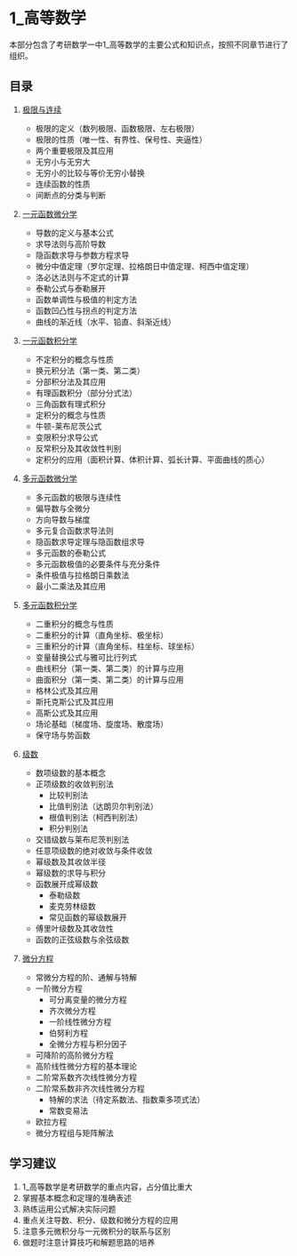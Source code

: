 # 1_高等数学

本部分包含了考研数学一中1_高等数学的主要公式和知识点，按照不同章节进行了组织。

## 目录

1. [极限与连续](./1_极限与连续.md)

   - 极限的定义（数列极限、函数极限、左右极限）
   - 极限的性质（唯一性、有界性、保号性、夹逼性）
   - 两个重要极限及其应用
   - 无穷小与无穷大
   - 无穷小的比较与等价无穷小替换
   - 连续函数的性质
   - 间断点的分类与判断
2. [一元函数微分学](./2_一元函数微分学.md)

   - 导数的定义与基本公式
   - 求导法则与高阶导数
   - 隐函数求导与参数方程求导
   - 微分中值定理（罗尔定理、拉格朗日中值定理、柯西中值定理）
   - 洛必达法则与不定式的计算
   - 泰勒公式与泰勒展开
   - 函数单调性与极值的判定方法
   - 函数凹凸性与拐点的判定方法
   - 曲线的渐近线（水平、铅直、斜渐近线）
3. [一元函数积分学](./3_一元函数积分学.md)

   - 不定积分的概念与性质
   - 换元积分法（第一类、第二类）
   - 分部积分法及其应用
   - 有理函数积分（部分分式法）
   - 三角函数有理式积分
   - 定积分的概念与性质
   - 牛顿-莱布尼茨公式
   - 变限积分求导公式
   - 反常积分及其收敛性判别
   - 定积分的应用（面积计算、体积计算、弧长计算、平面曲线的质心）
4. [多元函数微分学](./4_多元函数微分学.md)

   - 多元函数的极限与连续性
   - 偏导数与全微分
   - 方向导数与梯度
   - 多元复合函数求导法则
   - 隐函数求导定理与隐函数组求导
   - 多元函数的泰勒公式
   - 多元函数极值的必要条件与充分条件
   - 条件极值与拉格朗日乘数法
   - 最小二乘法及其应用
5. [多元函数积分学](./5_多元函数积分学.md)

   - 二重积分的概念与性质
   - 二重积分的计算（直角坐标、极坐标）
   - 三重积分的计算（直角坐标、柱坐标、球坐标）
   - 变量替换公式与雅可比行列式
   - 曲线积分（第一类、第二类）的计算与应用
   - 曲面积分（第一类、第二类）的计算与应用
   - 格林公式及其应用
   - 斯托克斯公式及其应用
   - 高斯公式及其应用
   - 场论基础（梯度场、旋度场、散度场）
   - 保守场与势函数
6. [级数](./6_级数.md)

   - 数项级数的基本概念
   - 正项级数的收敛判别法
     - 比较判别法
     - 比值判别法（达朗贝尔判别法）
     - 根值判别法（柯西判别法）
     - 积分判别法
   - 交错级数与莱布尼茨判别法
   - 任意项级数的绝对收敛与条件收敛
   - 幂级数及其收敛半径
   - 幂级数的求导与积分
   - 函数展开成幂级数
     - 泰勒级数
     - 麦克劳林级数
     - 常见函数的幂级数展开
   - 傅里叶级数及其收敛性
   - 函数的正弦级数与余弦级数
7. [微分方程](./7_微分方程.md)

   - 常微分方程的阶、通解与特解
   - 一阶微分方程
     - 可分离变量的微分方程
     - 齐次微分方程
     - 一阶线性微分方程
     - 伯努利方程
     - 全微分方程与积分因子
   - 可降阶的高阶微分方程
   - 高阶线性微分方程的基本理论
   - 二阶常系数齐次线性微分方程
   - 二阶常系数非齐次线性微分方程
     - 特解的求法（待定系数法、指数乘多项式法）
     - 常数变易法
   - 欧拉方程
   - 微分方程组与矩阵解法

## 学习建议

1. 1_高等数学是考研数学的重点内容，占分值比重大
2. 掌握基本概念和定理的准确表述
3. 熟练运用公式解决实际问题
4. 重点关注导数、积分、级数和微分方程的应用
5. 注意多元微积分与一元微积分的联系与区别
6. 做题时注意计算技巧和解题思路的培养
